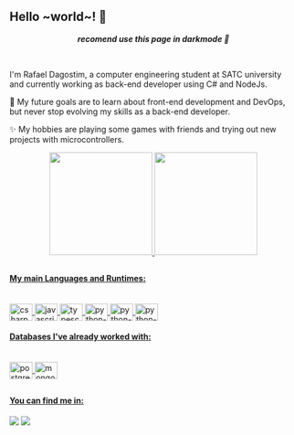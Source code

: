 ## Hello ~world~! 👋

<p align="center"><b><i>recomend use this page in darkmode 🌙</i></b></p><br>

I'm Rafael Dagostim, a computer engineering student at SATC university and currently working as back-end developer using C# and NodeJs.

🎯 My future goals are to learn about front-end development and DevOps, but never stop evolving my skills as a back-end developer.

✨ My hobbies are playing some games with friends and trying out new projects with microcontrollers. 



<div align="center">
  <a href="https://github.com/Rafael-Dagostim">
  <img height="180em" src="https://github-readme-stats.vercel.app/api?username=Rafael-Dagostim&show_icons=true&theme=tokyonight&include_all_commits=true&count_private=true"/>
  <img height="180em" src="https://github-readme-stats.vercel.app/api/top-langs/?username=Rafael-Dagostim&layout=compact&langs_count=7&theme=tokyonight"/>
</div>

##

#### My main Languages and Runtimes:
<div id="programing-languages" style="display: inline_block"><br>
  <img align="center" alt="csharp-icon" height="30" width="40" src="https://cdn.jsdelivr.net/gh/devicons/devicon/icons/csharp/csharp-original.svg" />
  <img align="center" alt="javascript-icon" height="30" width="40" src="https://cdn.jsdelivr.net/gh/devicons/devicon/icons/javascript/javascript-original.svg" />
  <img align="center" alt="typescript-icon" height="30" width="40" src="https://cdn.jsdelivr.net/gh/devicons/devicon/icons/typescript/typescript-original.svg" />
  <img align="center" alt="python-icon" height="30" width="40" src="https://cdn.jsdelivr.net/gh/devicons/devicon/icons/python/python-original.svg" />     
  <img align="center" alt="python-icon" height="30" width="40" src="https://cdn.jsdelivr.net/gh/devicons/devicon/icons/nodejs/nodejs-original.svg" />     
  <img align="center" alt="python-icon" height="30" width="40" src="https://cdn.jsdelivr.net/gh/devicons/devicon/icons/dotnetcore/dotnetcore-original.svg" />     
</div>

#### Databases I've already worked with:
<div id="database" style="display: inline_block"><br>
  <img align="center" alt="postgres-icon" height="30" width="40" src="https://cdn.jsdelivr.net/gh/devicons/devicon/icons/postgresql/postgresql-original.svg" />
  <img align="center" alt="mongodb-icon" height="30" width="40" src="https://cdn.jsdelivr.net/gh/devicons/devicon/icons/mongodb/mongodb-original.svg" />
</div>

##

#### You can find me in:
<div>
  <a href = "mailto:rafaeldagostim.pessoal@gmail.com"><img src="https://img.shields.io/badge/-Gmail-282A36?style=flat-square&logo=gmail&logoColor=white" target="_blank"></a>
  <a href="https://www.linkedin.com/in/rafael-dagostim-0909681a2" target="_blank"><img src="https://img.shields.io/badge/-LinkedIn-282A36?style=flat-square&logo=linkedin&logoColor=white" target="_blank"></a> 
</div>

